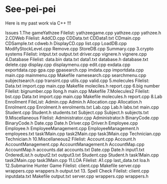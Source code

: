 See-pei-pei
===========

Here is my past work via C++ !!!

Issues
1.The gameYathzee
Filelist:
yathzeegame.cpp
yathzee.cpp
yathzee.h
2.CDWeb
Filelist:
AddCD.cpp
CDData.txt
CDData1.txt
CDmain.cpp
CDSample.txt
cdweb.h
DisplayCD.cpp
list.cpp
LoadDB.cpp
ModifyStockLevel.cpp
Remove.cpp
StoreDB.cpp
Summary.cpp
3.crypto systems
Filelist:
intput.txt
output.txt
driver.cpp
vignere.h
vignere.cpp
4.Database
Filelist:
data.bin
data.txt
data1.txt
database.h
database.txt
delete.cpp
display.cpp
displaymenu.cpp
edit.cpp
exdata.cpp
exportdata.cpp
gpa.cpp
gpasearch.cpp
imdata.cpp
importdata.cpp
main.cpp
mainmenu.cpp
Makefile
namesearch.cpp
searchmenu.cpp
subjectsearch.cpp
transint.cpp
utils.cpp
valid.cpp
5.molecules
Filelist:
Data.txt
import.cpp
main.cpp
Makefile
moleciles.h
report.cpp
6.big number
Filelist:
bignumber.cpp
llong.h
main.cpp
Makefile
7.Molecules2
Filelist:
bst.cpp
Data.txt
import.cpp
main.cpp
Makefile
molecules.h
report.cpp
8.Lab Enrollment
FileList:
Admin.cpp
Admin.h
Allocation.cpp
Allocation.h
Enrolment.cpp
Enrolment.h
enrolments.txt
Lab.cpp
Lab.h
labs.txt
main.cpp
Student.cpp
Student.h
students.txt
Subject.cpp
Subject.h
subjects.txt
9.Miscellaneous
Filelist:
Administrator.cpp
Administrator.h
BinaryCode.cpp
BinaryCode.h
Date.cpp
Date.h
Driver.cpp
Driver.h
Employee.cpp
Employee.h
EmployeeManagement.cpp
EmployeeManagement.h
employees.txt
task1Main.cpp
task2Main.cpp
task3Main.cpp
Technician.cpp
Technician.h
10.Miscellaneous2
Filelist:
Account.cpp
Account.h
AccountManagement.cpp
AccountManagement.h
AccountMap.cpp
AccountMap.h
accounts.dat
accounts.txt
Date.cpp
Date.h
input1.txt
OrderedList.h
output2.txt
output3.txt
Student.cpp
Student.h
task1Main.cpp
task2Main.cpp
task3Main.cpp
11.LOA
Filelist:
A1.cpp
last_data.txt
loa.h
12.Submarine Hunter Game
Filelist:
client.cpp
Makefile
server.cpp
wrappers.cpp
wrappers.h
output.txt
13. Spell Check
Filelist:
client.cpp
inputdata.txt
Makefile
output.txt
server.cpp
wrappers.cpp
wrappers.h
